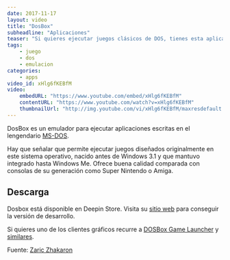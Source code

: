 ```yaml
---
date: 2017-11-17
layout: video
title: "DosBox"
subheadline: "Aplicaciones"
teaser: "Si quieres ejecutar juegos clásicos de DOS, tienes esta aplicación"
tags:
    - juego
    - dos
    - emulacion
categories:
    - apps
video_id: xHlg6fKEBfM
video:
    embedURL: "https://www.youtube.com/embed/xHlg6fKEBfM"
    contentURL: "https://www.youtube.com/watch?v=xHlg6fKEBfM"
    thumbnailUrl: "http://img.youtube.com/vi/xHlg6fKEBfM/maxresdefault.jpg"
---
```

<!--more-->

DosBox es un emulador para ejecutar aplicaciones escritas en el lengendario [MS-DOS](https://es.wikipedia.org/wiki/MS-DOS).

Hay que señalar que permite ejecutar juegos diseñados originalmente en este sistema operativo, nacido antes de Windows 3.1 y que mantuvo integrado hasta Windows Me. Ofrece buena calidad comparada con consolas de su generación como Super Nintendo o Amiga.

## Descarga

Dosbox está disponible en Deepin Store. Visita su [sitio web](https://www.dosbox.com/) para conseguir la versión de desarrollo.

Si quieres uno de los clientes gráficos recurre a [DOSBox Game Launcher](http://members.quicknet.nl/blankendaalr/dbgl/) y [similares](https://www.dosbox.com/wiki/DOSBoxFrontends).

Fuente: [Zaric Zhakaron](https://www.youtube.com/channel/UC5n2P_1F8nQhOo0fLGdh-iw)
